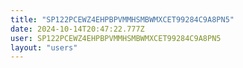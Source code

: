 ```yaml
---
title: "SP122PCEWZ4EHPBPVMMHSMBWMXCET99284C9A8PN5"
date: 2024-10-14T20:47:22.777Z
user: SP122PCEWZ4EHPBPVMMHSMBWMXCET99284C9A8PN5
layout: "users"
---
```

    